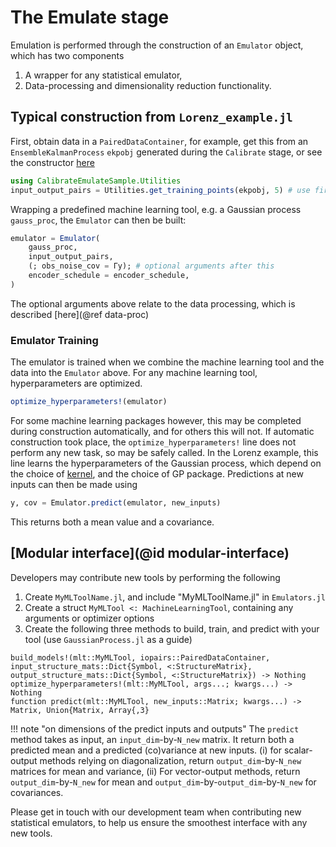 # The Emulate stage

Emulation is performed through the construction of an `Emulator` object, which has two components
1. A wrapper for any statistical emulator,
2. Data-processing and dimensionality reduction functionality.

## Typical construction from `Lorenz_example.jl`

First, obtain data in a `PairedDataContainer`, for example, get this from an `EnsembleKalmanProcess` `ekpobj` generated during the `Calibrate` stage, or see the constructor [here](https://github.com/CliMA/EnsembleKalmanProcesses.jl/blob/main/src/DataContainers.jl)
```julia
using CalibrateEmulateSample.Utilities
input_output_pairs = Utilities.get_training_points(ekpobj, 5) # use first 5 iterations as data
```
Wrapping a predefined machine learning tool, e.g. a Gaussian process `gauss_proc`, the `Emulator` can then be built:

```julia
emulator = Emulator(
    gauss_proc, 
    input_output_pairs,
    (; obs_noise_cov = Γy); # optional arguments after this
    encoder_schedule = encoder_schedule,
)
```
The optional arguments above relate to the data processing, which is described [here](@ref data-proc)

### Emulator Training

The emulator is trained when we combine the machine learning tool and the data into the `Emulator` above. 
For any machine learning tool, hyperparameters are optimized.
```julia
optimize_hyperparameters!(emulator)
```
For some machine learning packages however, this may be completed during construction automatically, and for others this will not. If automatic construction took place, the `optimize_hyperparameters!` line does not perform any new task, so may be safely called. In the Lorenz example, this line learns the hyperparameters of the Gaussian process, which depend on the choice of [kernel](https://clima.github.io/CalibrateEmulateSample.jl/dev/GaussianProcessEmulator/#kernels), and the choice of GP package.
Predictions at new inputs can then be made using
```julia
y, cov = Emulator.predict(emulator, new_inputs)
```
This returns both a mean value and a covariance.

## [Modular interface](@id modular-interface)

Developers may contribute new tools by performing the following
1. Create `MyMLToolName.jl`, and include "MyMLToolName.jl" in `Emulators.jl`
2. Create a struct `MyMLTool <: MachineLearningTool`, containing any arguments or optimizer options 
3. Create the following three methods to build, train, and predict with your tool (use `GaussianProcess.jl` as a guide)
```
build_models!(mlt::MyMLTool, iopairs::PairedDataContainer, input_structure_mats::Dict{Symbol, <:StructureMatrix}, output_structure_mats::Dict{Symbol, <:StructureMatrix}) -> Nothing
optimize_hyperparameters!(mlt::MyMLTool, args...; kwargs...) -> Nothing
function predict(mlt::MyMLTool, new_inputs::Matrix; kwargs...) -> Matrix, Union{Matrix, Array{,3}
```
!!! note "on dimensions of the predict inputs and outputs"
    The `predict` method takes as input, an `input_dim`-by-`N_new` matrix. It return both a predicted mean and a predicted (co)variance at new inputs.
    (i) for scalar-output methods relying on diagonalization, return `output_dim`-by-`N_new` matrices for mean and variance,
    (ii) For vector-output methods, return `output_dim`-by-`N_new` for mean and `output_dim`-by-`output_dim`-by-`N_new` for covariances.

Please get in touch with our development team when contributing new statistical emulators, to help us ensure the smoothest interface with any new tools.

